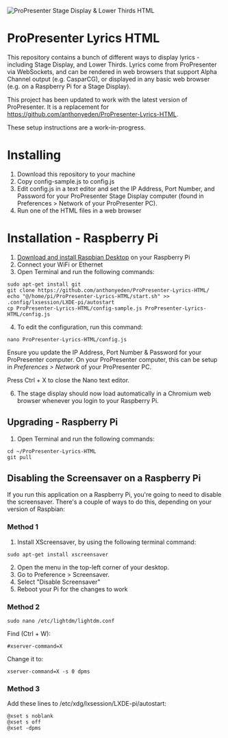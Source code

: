 ![ProPresenter Stage Display & Lower Thirds HTML](https://mediarealm.com.au/wp-content/uploads/2020/01/ProPresenter-Stage-Display-HTML.png)

# ProPresenter Lyrics HTML

This repository contains a bunch of different ways to display lyrics - including Stage Display, and Lower Thirds. Lyrics come from ProPresenter via WebSockets, and can be rendered in web browsers that support Alpha Channel output (e.g. CasparCG), or displayed in any basic web browser (e.g. on a Raspberry Pi for a Stage Display).

This project has been updated to work with the latest version of ProPresenter. It is a replacement for https://github.com/anthonyeden/ProPresenter-Lyrics-HTML.

These setup instructions are a work-in-progress.

# Installing

1. Download this repository to your machine
2. Copy config-sample.js to config.js
3. Edit config.js in a text editor and set the IP Address, Port Number, and Password for your ProPresenter Stage Display computer (found in Preferences > Network of your ProPresenter PC).
3. Run one of the HTML files in a web browser

# Installation - Raspberry Pi

1. [Download and install Raspbian Desktop](https://www.raspberrypi.org/downloads/raspbian/) on your Raspberry Pi
2. Connect your WiFi or Ethernet
3. Open Terminal and run the following commands:

```
sudo apt-get install git
git clone https://github.com/anthonyeden/ProPresenter-Lyrics-HTML/
echo "@/home/pi/ProPresenter-Lyrics-HTML/start.sh" >> .config/lxsession/LXDE-pi/autostart
cp ProPresenter-Lyrics-HTML/config-sample.js ProPresenter-Lyrics-HTML/config.js
``` 

4. To edit the configuration, run this command:

```
nano ProPresenter-Lyrics-HTML/config.js
```

  Ensure you update the IP Address, Port Number & Password for your ProPresenter computer. On your ProPresenter computer, this can be setup in _Preferences > Network_ of your ProPresenter PC.
  
  Press Ctrl + X to close the Nano text editor.
  
6. The stage display should now load automatically in a Chromium web browser whenever you login to your Raspberry Pi.

## Upgrading - Raspberry Pi

1. Open Terminal and run the following commands:

```
cd ~/ProPresenter-Lyrics-HTML
git pull
```

## Disabling the Screensaver on a Raspberry Pi

If you run this application on a Raspberry Pi, you're going to need to disable the screensaver. There's a couple of ways to do this, depending on your version of Raspbian:

### Method 1

1. Install XScreensaver, by using the following terminal command:

```
sudo apt-get install xscreensaver
```

2. Open the menu in the top-left corner of your desktop.
3. Go to Preference > Screensaver.
4. Select "Disable Screensaver"
5. Reboot your Pi for the changes to work


### Method 2

```
sudo nano /etc/lightdm/lightdm.conf
```

Find (Ctrl + W):

```
#xserver-command=X
```

Change it to:

```
xserver-command=X -s 0 dpms
```

### Method 3

Add these lines to /etc/xdg/lxsession/LXDE-pi/autostart:

```
@xset s noblank 
@xset s off 
@xset -dpms
```
